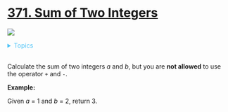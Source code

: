 # [371. Sum of Two Integers](https://leetcode.com/problems/sum-of-two-integers/description/)

![](https://img.shields.io/badge/Difficulty-Easy-green.svg)

<details>
<summary style="color:#4FC3F7">Topics</summary>

* [`Bit Manipulation`](https://leetcode.com/tag/bit-manipulation/)

</details>
<br />

Calculate the sum of two integers _a_ and _b_, but you are **not allowed** to use the operator `+` and `-`.

**Example:**

Given _a_ = 1 and _b_ = 2, return 3.